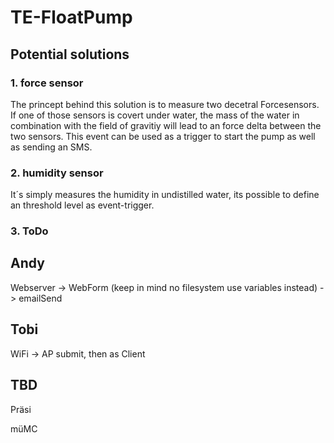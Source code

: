 # TE-FloatPump

## Potential solutions

### 1. force sensor

The princept behind this solution is to measure two decetral Forcesensors. If one of those sensors is covert under water, the mass of the water in combination with the field of gravitiy will lead to an force delta between the two sensors. This event can be used as a trigger to start the pump as well as sending an SMS. 

### 2. humidity sensor

It´s simply measures the humidity in undistilled water, its possible to define an threshold level as event-trigger.


### 3. ToDo

## Andy 

Webserver 
  -> WebForm (keep in mind no filesystem use variables instead)
  -> emailSend
  
## Tobi

WiFi
  -> AP submit, then as Client

## TBD
 
 Präsi

müMC
